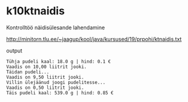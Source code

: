 # k10ktnaidis


Kontrolltöö näidisülesande lahendamine


http://minitorn.tlu.ee/~jaagup/kool/java/kursused/19/prpohi/ktnaidis.txt

output

```
Tühja pudeli kaal: 18.0 g | hind: 0.1 €
Vaadis on 10,00 liitrit jooki.
Täidan pudeli...
Vaadis on 9,50 liitrit jooki.
Villin ülejäänud joogi pudelitesse...
Vaadis on 0,50 liitrit jooki.
Täis pudeli kaal: 539.0 g | hind: 0.85 €

```
